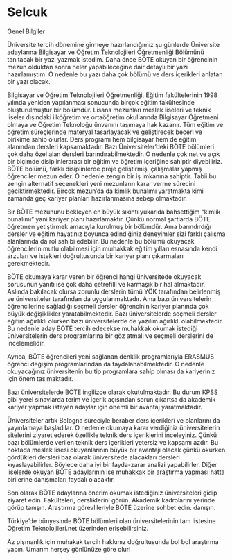 Selcuk
======

Genel Bilgiler

Üniversite tercih dönemine girmeye hazırlandığımız şu günlerde Üniversite adaylarına Bilgisayar ve Öğretim Teknolojileri Öğretmenliği Bölümünü tanıtacak bir yazı yazmak istedim. Daha önce BÖTE okuyan bir öğrencinin mezun olduktan sonra neler yapabileceğine dair detaylı bir yazı hazırlamıştım. O nedenle bu yazı daha çok bölümü ve ders içerikleri anlatan bir yazı olacak.

Bilgisayar ve Öğretim Teknolojileri Öğretmenliği, Eğitim fakültelerinin 1998 yılında yeniden yapılanması sonucunda birçok eğitim fakültesinde oluşturulmuştur bir bölümdür. Lisans mezunları meslek liseleri ve teknik liseler dışındaki ilköğretim ve ortaöğretim okullarında Bilgisayar Öğretmeni olmaya ve Öğretim Teknoloğu ünvanını taşımaya hak kazanır. Tüm eğitim ve öğretim süreçlerinde materyal tasarlayacak ve geliştirecek beceri ve birikime sahip olurlar. Ders programı hem bilgisayar hem de eğitim alanından dersleri kapsamaktadır. Bazı Üniversiteler’deki BÖTE bölümleri çok daha özel alan dersleri barındırabilmektedir. O nedenle çok net ve açık bir biçimde disiplinlerarası bir eğitim ve öğretim içeriğine sahiptir diyebiliriz. BÖTE bölümü, farklı disiplinlerde proje geliştirmiş, çalışmalar yapmış öğrenciler mezun eder. O nedenle zengin bir iş imkanına sahiptir. Tabii bu zengin alternatif seçenekleri yeni mezunların karar verme sürecini geciktirmektedir. Birçok mezun’da da kimlik bunalımı yaratmakta kimi zamanda geç kariyer planları hazırlanmasına sebep olmaktadır.


Bir BÖTE mezununu bekleyen en büyük sıkıntı yukarıda bahsettiğim “kimlik bunalımı” yani kariyer planı hazırlamaktır. Çünkü normal şartlarda BÖTE öğretmen yetiştirmek amacıyla kurulmuş bir bölümdür. Ama barındırdığı dersler ve eğitim hayatınız boyunca edindiğiniz deneyimler sizi farklı çalışma alanlarında da rol sahibi edebilir. Bu nedenle bu bölümü okuyacak öğrencilerin mutlu olabilmesi için muıhakkak eğitim yılları esnasında kendi arzuları ve istekleri doğrultusunda bir kariyer planı çıkarmaları gerekmektedir.

BÖTE okumaya karar veren bir öğrenci hangi üniversitede okuyacak sorusunun yanıtı ise çok daha çetrefilli ve karmaşık bir hal almaktadır. Aslında bakılacak olursa zorunlu derslerin tümü YÖK tarafından belirlenmiş ve üniversiteler tarafından da  uygulanmaktadır. Ama bazı üniversitelerin öğrencilerine sağladığı seçmeli dersler öğrencinin kariyer planında çok büyük değişiklikler yaratabilmektedir. Bazı üniversitelerde seçmeli dersler eğitim ağırlıklı olurken bazı üniversitelerde de yazılım ağırlıklı olabilmektedir. Bu nedenle aday BÖTE tercih edecekse muhakkak okumak istediği üniversitelerin ders programlarına bir göz atmalı ve seçmeli derslerini de incelemelidir.

Ayrıca, BÖTE öğrencileri yeni sağlanan denklik programlarıyla ERASMUS öğrenci değişim programlarından da faydalanabilmektedir. O nedenle okuyacağınız üniversitenin bu tip programlara sahip olması da kariyeriniz için önem taşımaktadır.

Bazı üniversitelerde BÖTE ingilizce olarak okutulmaktadır. Bu durum KPSS gibi yerel sınavlarda terim ve içerik açısından sorun çıkartsa da akademik kariyer yapmak isteyen adaylar için önemli bir avantaj yaratmaktadır.

Üniversiteler artık Bologna süreciyle beraber ders içerikleri ve planlarını da yayınlamaya başladılar. O nedenle okumaya karar verdiğiniz üniversitelerin sitelerini ziyaret ederek özellikle teknik ders içeriklerini inceleyiniz. Çünkü bazı bölümlerde verilen teknik ders içerikleri yetersiz ve kapsamı azdır. Bu noktada meslek lisesi okuyanlarının büyük bir avantajı olacak çünkü okurken gördükleri dersleri baz olarak üniversitede alacakları dersleri kıyaslayabilirler. Böylece daha iyi bir fayda-zarar analizi yapabilirler. Diğer liselerde okuyan BÖTE adaylarının ise muhakkak bir araştırma yapması hatta birilerine danışmaları faydalı olacaktır.

Son olarak BÖTE adaylarına önerim okumak istediğiniz üniversiteleri gidip ziyaret edin. Fakülteleri, dersliklerini görün. Akademik kadrolarını yerinde görüp tanışın. Araştırma görevlileriyle BÖTE üzerine sohbet edin. danışın.

Türkiye’de bünyesinde BÖTE bölümleri olan üniversitelerinin tam listesine Öğretim Teknolojileri.net üzerinden erişebilirsiniz.

Az pişmanlık için muhakak tercih hakkınız doğrultusunda bol bol araştırma yapın. Umarım herşey gönlünüze göre olur!
